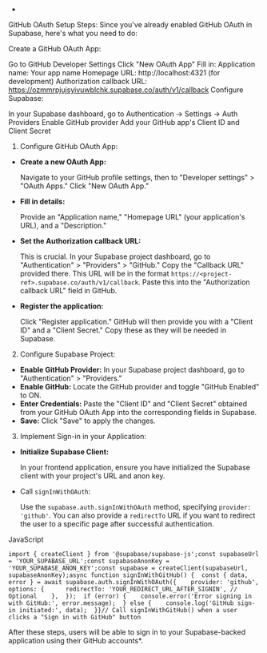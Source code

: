 *
GitHub OAuth Setup Steps:
Since you've already enabled GitHub OAuth in Supabase, here's what you need to do:

Create a GitHub OAuth App:

Go to GitHub Developer Settings
Click "New OAuth App"
Fill in:
Application name: Your app name
Homepage URL: http://localhost:4321 (for development)
Authorization callback URL: https://ozmmrpjujsyivuwblchk.supabase.co/auth/v1/callback
Configure Supabase:

In your Supabase dashboard, go to Authentication → Settings → Auth Providers
Enable GitHub provider
Add your GitHub app's Client ID and Client Secret


1. Configure GitHub OAuth App:

- **Create a new OAuth App:**
    
    Navigate to your GitHub profile settings, then to "Developer settings" > "OAuth Apps." Click "New OAuth App."
    
- **Fill in details:**
    
    Provide an "Application name," "Homepage URL" (your application's URL), and a "Description."
    
- **Set the Authorization callback URL:**
    
    This is crucial. In your Supabase project dashboard, go to "Authentication" > "Providers" > "GitHub." Copy the "Callback URL" provided there. This URL will be in the format `https://<project-ref>.supabase.co/auth/v1/callback`. Paste this into the "Authorization callback URL" field in GitHub.
    
- **Register the application:**
    
    Click "Register application." GitHub will then provide you with a "Client ID" and a "Client Secret." Copy these as they will be needed in Supabase.
    

2. Configure Supabase Project:

- **Enable GitHub Provider:** In your Supabase project dashboard, go to "Authentication" > "Providers."
- **Enable GitHub:** Locate the GitHub provider and toggle "GitHub Enabled" to ON.
- **Enter Credentials:** Paste the "Client ID" and "Client Secret" obtained from your GitHub OAuth App into the corresponding fields in Supabase.
- **Save:** Click "Save" to apply the changes.

3. Implement Sign-in in your Application:

- **Initialize Supabase Client:**
    
    In your frontend application, ensure you have initialized the Supabase client with your project's URL and anon key.
    
- Call `signInWithOAuth`:
    
    Use the `supabase.auth.signInWithOAuth` method, specifying `provider: 'github'`. You can also provide a `redirectTo` URL if you want to redirect the user to a specific page after successful authentication.
    

JavaScript

```
import { createClient } from '@supabase/supabase-js';const supabaseUrl = 'YOUR_SUPABASE_URL';const supabaseAnonKey = 'YOUR_SUPABASE_ANON_KEY';const supabase = createClient(supabaseUrl, supabaseAnonKey);async function signInWithGitHub() {  const { data, error } = await supabase.auth.signInWithOAuth({    provider: 'github',    options: {      redirectTo: 'YOUR_REDIRECT_URL_AFTER_SIGNIN', // Optional    },  });  if (error) {    console.error('Error signing in with GitHub:', error.message);  } else {    console.log('GitHub sign-in initiated:', data);  }}// Call signInWithGitHub() when a user clicks a "Sign in with GitHub" button
```

After these steps, users will be able to sign in to your Supabase-backed application using their GitHub accounts*.